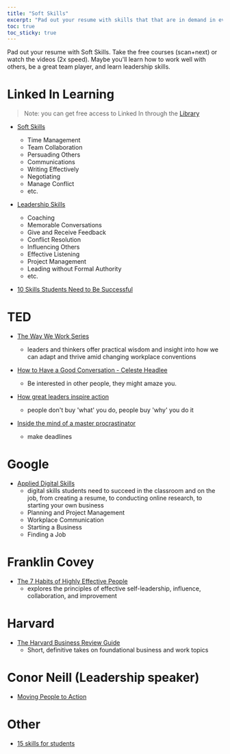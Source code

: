 ```yaml
---
title: "Soft Skills"
excerpt: "Pad out your resume with skills that that are in demand in every industry..."
toc: true
toc_sticky: true
---
```


Pad out your resume with Soft Skills.  Take the free courses (scan+next) or watch the videos (2x speed). Maybe you'll learn how to work well with others, be a great team player, and learn leadership skills.

# Linked In Learning
> Note: you can get free access to Linked In through the [Library](../2024-07-01-tools/#calgary-public-library)

- [Soft Skills](https://www.linkedin.com/learning/search?keywords=soft+Skills&upsellOrderOrigin=default_guest_learning&trk=learning-topics_learning-search-bar_search-submit&didUpdateFilters=true&sortBy=RELEVANCE&entityType=LEARNING_PATH)
    - Time Management
    - Team Collaboration
    - Persuading Others
    - Communications
    - Writing Effectively
    - Negotiating
    - Manage Conflict
    - etc.


- [Leadership Skills](https://www.linkedin.com/learning/topics/leadership-skills?upsellOrderOrigin=default_guest_learning&trk=learning-topics_aside-topics&didUpdateFilters=true&sortBy=RELEVANCE&entityType=LEARNING_PATH)
    - Coaching
    - Memorable Conversations
    - Give and Receive Feedback
    - Conflict Resolution
    - Influencing Others
    - Effective Listening
    - Project Management
    - Leading without Formal Authority
    - etc.

- [10 Skills Students Need to Be Successful](https://www.linkedin.com/business/learning/blog/higher-education/10-skills-all-students-need-to-be-successful)


# TED
- [The Way We Work Series](https://www.youtube.com/playlist?list=PLOGi5-fAu8bFhSzuOjTmHJwLHUxxIoGr4)
    - leaders and thinkers offer practical wisdom and insight into how we can adapt and thrive amid changing workplace conventions

- [How to Have a Good Conversation - Celeste Headlee](https://www.youtube.com/watch?v=H6n3iNh4XLI)
    - Be interested in other people, they might amaze you.
- [How great leaders inspire action](https://www.youtube.com/watch?v=qp0HIF3SfI4)
    - people don't buy 'what' you do, people buy 'why' you do it
- [Inside the mind of a master procrastinator](https://www.youtube.com/watch?v=arj7oStGLkU)
    - make deadlines


# Google
- [Applied Digital Skills](https://www.youtube.com/@googlesapplieddigitalskill8678)
    -  digital skills students need to succeed in the classroom and on the job, from creating a resume, to conducting online research, to starting your own business
    - Planning and Project Management
    - Workplace Communication
    - Starting a Business
    - Finding a Job

# Franklin Covey
- [The 7 Habits of Highly Effective People](https://www.franklincovey.com/the-7-habits/)
    - explores the principles of effective self-leadership, influence, collaboration, and improvement

# Harvard
- [The Harvard Business Review Guide](https://www.youtube.com/playlist?list=PLzAU8TPKsJubWRHWvE6KaCZ_Bi0NdDB9C)
    - Short, definitive takes on foundational business and work topics

# Conor Neill (Leadership speaker)
- [Moving People to Action](https://conorneill.com/all-posts/)

# Other
- [15 skills for students](https://amberstudent.com/blog/post/15-skills-for-students)